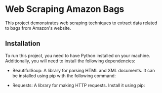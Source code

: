 # Web Scraping Amazon Bags

This project demonstrates web scraping techniques to extract data related to bags from Amazon's website.

## Installation

To run this project, you need to have Python installed on your machine. Additionally, you will need to install the following dependencies:

- BeautifulSoup: A library for parsing HTML and XML documents. It can be installed using pip with the following command:


- Requests: A library for making HTTP requests. Install it using pip:


<!-- you need to install beautifulsoup into your machine you can use pip install beautifulsoup into you terminal if you mac user and it will install beautiful soup for you it is important to check whether the website allows web scraping or not. Many websites do not want their data to be scraped and they may have certain measures in place to prevent it. tne way to check if a website allows scraping is to look for a file called robots.txt. This file is placed on the root of the website and contains information on which parts of the website can be crawled and which cannot. It is a voluntary protocol that websites follow to communicate with web crawlers and other automated agents. By looking at the robots.txt file, you can see which parts of the website are disallowed and which parts are allowed. For example, if you visit "https://news.ycombinator.com/robots.txt", you can see that the file allows web crawlers to access the main page of the website, but disallows certain pages such as the login page. -->
